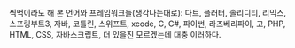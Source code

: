 찍먹이라도 해 본 언어와 프레임워크들(생각나는대로):
다트, 플러터, 솔리디티, 리믹스, 스프링부트3, 자바, 코틀린, 스위프트, xcode,
C, C#, 파이썬, 라즈베리파이, 고, PHP, HTML, CSS, 자바스크립트, 더 있을진 모르겠는데 대충 이러하다.
